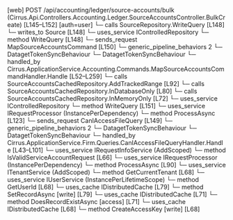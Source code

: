 [web] POST /api/accounting/ledger/source-accounts/bulk  (Cirrus.Api.Controllers.Accounting.Ledger.SourceAccountsController.BulkCreate)  [L145–L152] [auth=user]
  └─ calls SourceRepository.WriteQuery [L148]
  └─ writes_to Source [L148]
  └─ uses_service IControlledRepository<Source>
    └─ method WriteQuery [L148]
  └─ sends_request MapSourceAccountsCommand [L150]
    └─ generic_pipeline_behaviors 2
      └─ DatagetTokenSyncBehaviour
      └─ DatagetTokenSyncBehaviour
    └─ handled_by Cirrus.ApplicationService.Accounting.Commands.MapSourceAccountsCommandHandler.Handle [L52–L259]
      └─ calls SourceAccountsCachedRepository.AddTrackedRange [L92]
      └─ calls SourceAccountsCachedRepository.InDatabaseOnly [L80]
      └─ calls SourceAccountsCachedRepository.InMemoryOnly [L72]
      └─ uses_service IControlledRepository<Source>
        └─ method WriteQuery [L151]
      └─ uses_service IRequestProcessor (InstancePerDependency)
        └─ method ProcessAsync [L123]
  └─ sends_request CanIAccessFileQuery [L149]
    └─ generic_pipeline_behaviors 2
      └─ DatagetTokenSyncBehaviour
      └─ DatagetTokenSyncBehaviour
    └─ handled_by Cirrus.ApplicationService.Firm.Queries.CanIAccessFileQueryHandler.Handle [L43–L101]
      └─ uses_service IRequestInfoService (AddScoped)
        └─ method IsValidServiceAccountRequest [L66]
      └─ uses_service IRequestProcessor (InstancePerDependency)
        └─ method ProcessAsync [L90]
      └─ uses_service ITenantService (AddScoped)
        └─ method GetCurrentTenant [L68]
      └─ uses_service IUserService (InstancePerLifetimeScope)
        └─ method GetUserId [L68]
      └─ uses_cache IDistributedCache [L79]
        └─ method SetRecordAsync [write] [L79]
      └─ uses_cache IDistributedCache [L71]
        └─ method DoesRecordExistAsync [access] [L71]
      └─ uses_cache IDistributedCache [L68]
        └─ method CreateAccessKey [write] [L68]


